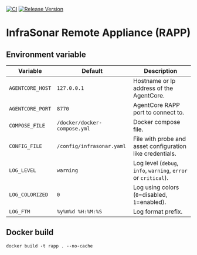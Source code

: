 [![CI](https://github.com/infrasonar/rapp/workflows/CI/badge.svg)](https://github.com/infrasonar/rapp/actions)
[![Release Version](https://img.shields.io/github/release/infrasonar/rapp)](https://github.com/infrasonar/rapp/releases)

# InfraSonar Remote Appliance (RAPP)

## Environment variable

Variable            | Default                        | Description
------------------- | ------------------------------ | ------------
`AGENTCORE_HOST`    | `127.0.0.1`                    | Hostname or Ip address of the AgentCore.
`AGENTCORE_PORT`    | `8770`                         | AgentCore RAPP port to connect to.
`COMPOSE_FILE`      | `/docker/docker-compose.yml`   | Docker compose file.
`CONFIG_FILE`       | `/config/infrasonar.yaml`      | File with probe and asset configuration like credentials.
`LOG_LEVEL`         | `warning`                      | Log level (`debug`, `info`, `warning`, `error` or `critical`).
`LOG_COLORIZED`     | `0`                            | Log using colors (`0`=disabled, `1`=enabled).
`LOG_FTM`           | `%y%m%d %H:%M:%S`              | Log format prefix.

## Docker build

```
docker build -t rapp . --no-cache
```
